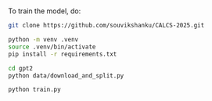 #

To train the model, do:

```bash
git clone https://github.com/souvikshanku/CALCS-2025.git

python -m venv .venv
source .venv/bin/activate
pip install -r requirements.txt

cd gpt2
python data/download_and_split.py

python train.py
```
